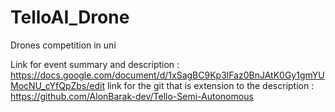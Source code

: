 # TelloAI_Drone
Drones competition in uni 


Link for event summary and description : https://docs.google.com/document/d/1xSagBC9Kp3lFaz0BnJAtK0Gy1gmYUMocNU_cYfQpZbs/edit
link for the git that is extension to the description : https://github.com/AlonBarak-dev/Tello-Semi-Autonomous
